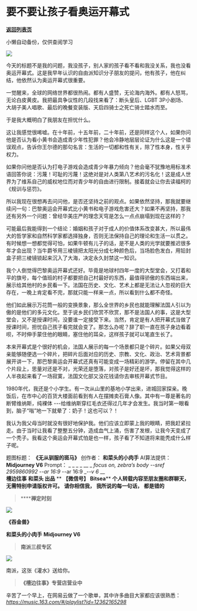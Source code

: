 # 要不要让孩子看奥运开幕式

[**返回列表页**](/gzh/槽边往事)

小懒自动备份，仅供查阅学习

![](https://mmbiz.qpic.cn/mmbiz_jpg/Ia6gU9JNtkq7stmgR5CwHdiaTZE1abcCxlrGNz0aJgUDXcRqt5CoCdq4JHm4zIf2d0A7H35sylBxSonZvribicQ8Q/640?wx_fmt=jpeg&from;=appmsg)

今天的标题不是我的问题，我没孩子，别人家的孩子看不看和我没关系，我也没看奥运开幕式。这是我早年认识的自由派知识分子朋友的提问，他有孩子，他在纠结，他依然认为奥运开幕式很重要。

一觉醒来，全球的网络世界都很热闹。都有人盛赞，无论海内海外。都有人怒骂，无论白皮黄皮。我把最具争议性的几段找来看了：断头皇后、LGBT
3P小剧场、大胡子美人唱歌、最后的晚餐变装版、天启四骑士之死亡骑士踏水而至。

于是我大概明白了我朋友在担忧什么。  

这让我感觉很唏嘘。在十年前，十五年前，二十年前，还是同样这个人，如果你问他是否认为看小黄书会造成青少年性犯罪？他会冷静地层层论证为什么这是一个错误观点，告诉你王尔德的那句名言：生活的一切都和性有关，除了性本身，性关乎权力。

如果你问他是否认为打电子游戏会造成青少年暴力倾向？他会毫不犹豫地用标准术语回答你说：污蔑！可耻的污蔑！这绝对是对人类第八艺术的污名化！这是成人世界为了维系自己的威权地位而对青少年的自由进行限制。接着就会让你去读福柯的《规训与惩罚》。

所以我现在很想再去问问他，是否还坚持之前的观点。如果依然坚持，那我就要继续问一句：巴黎奥运会开幕式比小黄书和电子游戏危害还大？如果不再坚持，那我还有另外一个问题：曾经华美庄严的理念天穹是怎么一点点崩塌到现在这样的？

可能最后我能得到一个结论：婚姻和孩子对于成人的价值体系改变甚大，所以最伟大的哲学家和自然科学家都选择独身，否则无法保持自己的理论和生活一以贯之。有时候想一想都觉得可怕，如果牛顿有儿子的话，是不是人类的光学就要推迟很多年才会出现？当牛爵爷用三棱镜把太阳光分成七种颜色后，当场脸色发白，用铅封盒子把三棱镜锁起来沉入了大海，决定永久封禁这一知识。  

我个人倒觉得巴黎奥运开幕式还好。毕竟是地球村四年一度的大型堂会，又打着和平的旗号，每个值班的村子都要把自己村最好的东西，最值得骄傲的东西端出来，展示给其他村的乡民看一下。法国在历史、文化、艺术上都是无法让人忽视的巨大存在，一晚上肯定看不完，那就只能一样来一点，所以看到什么都不奇怪。

他们如此展示万花筒一般的变换景象，那么全世界的乡民也就能理解法国人引以为傲的是他们的多元文化。至于说乡民们欣赏不欣赏，那不是法国人的事，这是大型堂会，又不是授课时间，没要谁一定接受下来。当然，肯定是有人把开幕式当做了授课时间，担忧自己孩子看完就会变了。那怎么办呢？辞了职一直在孩子身边看着呗，不时伸手蒙住他的眼睛，塞住他的耳朵，这样孩子就可以笔直生长了。  

本来开幕式是个很好的机会，法国人展示的每一个场景都只是个碎片。如果父母双亲能够随便选一个碎片，把碎片后面对应的历史、宗教、文化、政治、艺术背景都展开讲一下，那巴黎奥运会开幕式还真有可能变成一场精彩的游学。停留在其中几个片段上，思量对还是不对，光荣还是堕落，对孩子是好还是坏，那我觉得这样的人半夜起来看了一场寂寞，法国文化部又没花钱请你去审核开幕式节目。

1980年代，我还是个小学生。有一次从山里的基地小学出来，进城回家探亲。晚饭后，在市中心的百货大楼面前看到有人在摆摊卖石膏人像。其中有一尊是著名的断臂维纳斯，纯裸体
---给维纳斯穿红毛衣还得过几年才会发生。我当时第一眼看到，脑子“嗡”地一下就晕了：奶子！这也可以？！

我认为我父母当时就没有很好地保护我。他们应该立即蒙上我的眼睛，把我赶紧拉走。由于当时让我看了整整五分钟，造成血气上涌，伤害了发根，让我今天变成了一个秃子。我看这个奥运会开幕式怕是也一样，孩子看了不知道将来能秃成什么样子呢。

  

题图标题： **《无从驯服的斑马》** 创作者： **和菜头的小肉手** AI算法提供： **Midjourney V6** Prompt： _ _ _ _
__ _ _focus on, zebra’s body --sref 2959860992 --ar 16:9_ \--ar 16:9 ___-_-v
6_ __  
 **槽边往事** **和菜头 出品** ** **【微信号】** **Bitsea**** **个人转载内容至朋友圈和群聊天，无需特别申请版权许可。**
**请你相信我，** **我所说的每一句话，** **都是错的**

>  ******禅定时刻**

![](https://mmbiz.qpic.cn/mmbiz_jpg/Ia6gU9JNtkq7stmgR5CwHdiaTZE1abcCxFRnCcibP1o4ibIk4ZYXlL7QKrhef188XlgjhibWqkIHe86BQZcXl8pxyQ/640?wx_fmt=jpeg&from;=appmsg)

 **《吞金兽》**

 **和菜头的小肉手** **Midjourney V6**  

>  **南派三叔专区**

![](https://mmbiz.qpic.cn/mmbiz_jpg/Ia6gU9JNtkq7stmgR5CwHdiaTZE1abcCxAFAf64Z3089skbWYtGZ5d5viadlLtvKE2LV0GxJm0MYa342S8Dn8YkA/640?wx_fmt=jpeg&from;=appmsg)

南派，这张《灌水》送给你。

>  **《槽边往事》专营店营业中**

  
辛苦了一个早上，在网易云做了一个歌单，其中许多曲目大家都应该很熟悉：
_https://music.163.com/#/playlist?id=12362165298_

